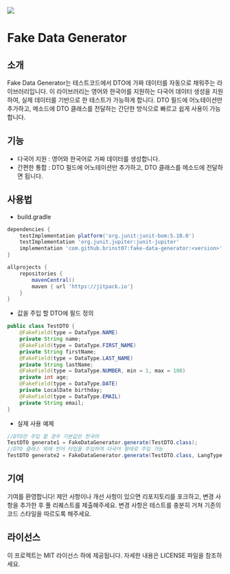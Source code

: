 [![](https://jitpack.io/v/brinst07/fake-data-generator.svg)](https://jitpack.io/#brinst07/fake-data-generator)
# Fake Data Generator
## 소개
Fake Data Generator는 테스트코드에서 DTO에 가짜 데이터를 자동으로 채워주는 라이브러리입니다.
이 라이브러리는 영어와 한국어를 지원하는 다국어 데이터 생성을 지원하여, 실제 데이터를 기반으로 한 테스트가 가능하게 합니다.
DTO 필드에 어노테이션만 추가하고, 메소드에 DTO 클래스를 전달하는 간단한 방식으로 빠르고 쉽게 사용이 가능합니다.

## 기능
- 다국어 지원 : 영어와 한국어로 가짜 데이터를 생성합니다.
- 간편한 통합 : DTO 필드에 어노테이션만 추가하고, DTO 클래스를 메소드에 전달하면 됩니다.

## 사용법
- build.gradle
```groovy
dependencies {
    testImplementation platform('org.junit:junit-bom:5.10.0')
    testImplementation 'org.junit.jupiter:junit-jupiter'
    implementation 'com.github.brinst07:fake-data-generator:<version>'
}

allprojects {
    repositories {
        mavenCentral()
        maven { url 'https://jitpack.io'}
    }
}
```

- 값을 주입 할 DTO에 필드 정의
```java
public class TestDTO {
	@FakeField(type = DataType.NAME)
	private String name;
	@FakeField(type = DataType.FIRST_NAME)
	private String firstName;
	@FakeField(type = DataType.LAST_NAME)
	private String lastName;
	@FakeField(type = DataType.NUMBER, min = 1, max = 100)
	private int age;
	@FakeField(type = DataType.DATE)
	private LocalDate birthday;
	@FakeField(type = DataType.EMAIL)
	private String email;
}
```

- 실제 사용 예제
```java
//DTO만 주입 할 경우 기본값은 한국어
TestDTO generate1 = FakeDataGenerator.generate(TestDTO.class);
//DTO 클래스 외에 언어 타입을 주입하여 다국어 형태로 주입 가능
TestDTO generate2 = FakeDataGenerator.generate(TestDTO.class, LangType.EN);
```

## 기여
기여를 환영합니다! 제안 사항이나 개선 사항이 있으면 리포지토리를 포크하고, 변경 사항을 추가한 후 풀 리퀘스트를 제출해주세요. 변경 사항은 테스트를 충분히 거쳐 기존의 코드 스타일을 따르도록 해주세요.

## 라이선스
이 프로젝트는 MIT 라이선스 하에 제공됩니다. 자세한 내용은 LICENSE 파일을 참조하세요.
